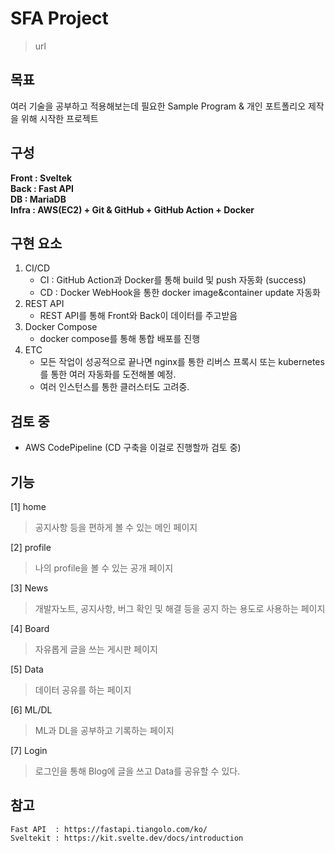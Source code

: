 # SFA Project
> url

## 목표
여러 기술을 공부하고 적용해보는데 필요한 Sample Program & 개인 포트폴리오 제작을 위해 시작한 프로젝트

## 구성
**Front : Sveltek** <br>
**Back : Fast API** <br>
**DB : MariaDB** <br>
**Infra : AWS(EC2) + Git & GitHub + GitHub Action + Docker**

## 구현 요소
1. CI/CD <br>
    - CI : GitHub Action과 Docker를 통해 build 및 push 자동화 (success) <br>
    - CD : Docker WebHook을 통한 docker image&container update 자동화 <br>
2. REST API <br>
    - REST API를 통해 Front와 Back이 데이터를 주고받음<br>
3. Docker Compose <br>
    - docker compose를 통해 통합 배포를 진행<br>
4. ETC <br>
    - 모든 작업이 성공적으로 끝나면 nginx를 통한 리버스 프록시 또는 kubernetes를 통한 여러 자동화를 도전해볼 예정.
    - 여러 인스턴스를 통한 클러스터도 고려중.

## 검토 중
* AWS CodePipeline (CD 구축을 이걸로 진행할까 검토 중)


## 기능
[1] home
> 공지사항 등을 편하게 볼 수 있는 메인 페이지

[2] profile
> 나의 profile을 볼 수 있는 공개 페이지

[3] News
> 개발자노트, 공지사항, 버그 확인 및 해결 등을 공지 하는 용도로 사용하는 페이지

[4] Board
> 자유롭게 글을 쓰는 게시판 페이지

[5] Data
> 데이터 공유를 하는 페이지

[6] ML/DL
> ML과 DL을 공부하고 기록하는 페이지

[7] Login
> 로그인을 통해 Blog에 글을 쓰고 Data를 공유할 수 있다.

## 참고

    Fast API  : https://fastapi.tiangolo.com/ko/
    Sveltekit : https://kit.svelte.dev/docs/introduction
